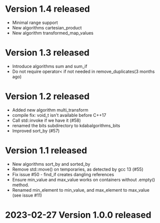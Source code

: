 # Version 1.4 released
* Minimal range support
* New algorithms cartesian_product
* New algorithm transformed_map_values

# Version 1.3 released
* Introduce algorithms sum and sum_if
* Do not require operator< if not needed in remove_duplicates(3 months ago)

# Version 1.2 released
* Added new algorithm multi_transform
* compile fix: void_t isn't available before C++17
* Call std::invoke if we have it (#58)
* renamed the bits subdirectory to kdabalgorithms_bits
* Improved sort_by (#57)

# Version 1.1 released
* New algorithms sort_by and sorted_by
* Remove std::move() on temporaries, as detected by gcc 13 (#55)
* Fix issue #50 - find_if creates dangling references
* Ensure min_value and max_value works on containers without .empty() method.
* Renamed min_element to min_value, and max_element to max_value (see issue #11)

# 2023-02-27 Version 1.0.0 released
